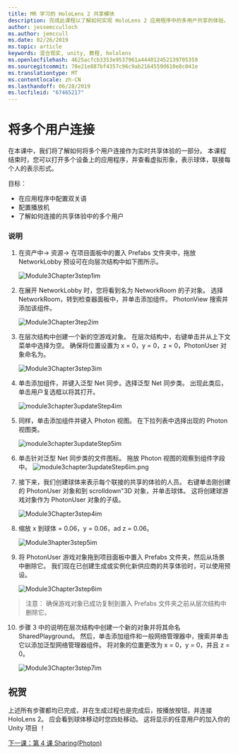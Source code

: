 ```yaml
---
title: MR 学习的 HoloLens 2 共享模块
description: 完成此课程以了解如何实现 HoloLens 2 应用程序中的多用户共享的体验。
author: jessemcculloch
ms.author: jemccull
ms.date: 02/26/2019
ms.topic: article
keywords: 混合现实, unity, 教程, hololens
ms.openlocfilehash: 4625acfcb3353e9537961a444012452139705359
ms.sourcegitcommit: 78e21e887bf4357c96c9ab2164559d610e8c041e
ms.translationtype: MT
ms.contentlocale: zh-CN
ms.lasthandoff: 06/28/2019
ms.locfileid: "67465217"
---
```

# <a name="connecting-multiple-users"></a>**将多个用户连接** 

在本课中，我们将了解如何将多个用户连接作为实时共享体验的一部分。 本课程结束时，您可以打开多个设备上的应用程序，并查看虚拟形象，表示球体，联接每个人的表示形式。 

目标：

- 在应用程序中配置双关语
- 配置播放机
- 了解如何连接的共享体验中的多个用户

### <a name="instructions"></a>说明

1. 在资产中-> 资源-> 在项目面板中的置入 Prefabs 文件夹中，拖放 NetworkLobby 预设可在向层次结构中如下图所示。


   ![Module3Chapter3step1im](images/module3chapter3step1im.PNG)

2. 在展开 NetworkLobby 时，您将看到名为 NetworkRoom 的子对象。 选择 NetworkRoom，转到检查器面板中，并单击添加组件。 PhotonView 搜索并添加该组件。

   ![Module3Chapter3tep2im](images/module3chapter3step2im.PNG)

3. 在层次结构中创建一个新的空游戏对象。 在层次结构中，右键单击并从上下文菜单中选择为空。 确保将位置设置为 x = 0，y = 0，z = 0，PhotonUser 对象命名为。

   ![Module3Chapter3step3im](images/module3chapter3step3im.PNG)

4. 单击添加组件，并键入泛型 Net 同步。选择泛型 Net 同步类。 出现此类后，单击用户复选框以将其打开。 

   ![module3chapter3updateStep4im](images/module3chapter3updateStep4im.png)

5. 同样，单击添加组件并键入 Photon 视图。 在下拉列表中选择出现的 Photon 视图类。

   ![module3chapter3updateStep5im](images/module3chapter3updateStep5im.png)

6. 单击针对泛型 Net 同步类的文件图标。 拖放 Photon 视图的观察到组件字段中。 ![module3chapter3updateStep6im.png](images/module3chapter3updateStep6im.png) 

7. 接下来，我们创建球体来表示每个联接的共享的体验的人员。 右键单击刚创建的 PhotonUser 对象和到 scrolldown"3D 对象，并单击球体。 这将创建球游戏对象作为 PhotonUser 对象的子级。

   ![Module3Chapter3step4im](images/module3chapter3step4im.PNG)

8. 缩放 x 到球体 = 0.06，y = 0.06，ad z = 0.06。

   ![Module3hapter3step5im](images/module3chapter3step5im.PNG)

9. 将 PhotonUser 游戏对象拖到项目面板中置入 Prefabs 文件夹，然后从场景中删除它。 我们现在已创建生成或实例化新供应商的共享体验时，可以使用预设。

   ![Module3Chapter3step6im](images/module3chapter3step6im.PNG)

> 注意： 确保游戏对象已成功复制到置入 Prefabs 文件夹之前从层次结构中删除它。

10. 步骤 3 中的说明在层次结构中创建一个新的对象并将其命名 SharedPlayground。 然后，单击添加组件和一般网络管理器中，搜索并单击它以添加泛型网络管理器组件。 将对象的位置更改为 x = 0，y = 0，并且 z = 0。

    ![Module3Chapter3step7im](images/module3chapter3step7im.PNG)


## <a name="congratulations"></a>祝贺

上述所有步骤都均已完成，并在生成过程也是完成后，按播放按钮，并连接 HoloLens 2。 应会看到球体移动时您四处移动。 这将显示的任意用户的加入你的 Unity 项目 ！

[下一课：第 4 课 Sharing(Photon)](mrlearning-sharing(photon)-ch4.md)

